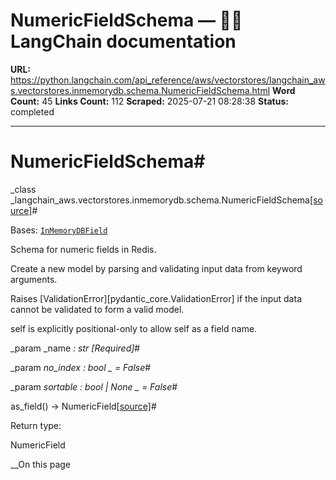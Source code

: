 # NumericFieldSchema — 🦜🔗 LangChain  documentation

**URL:** https://python.langchain.com/api_reference/aws/vectorstores/langchain_aws.vectorstores.inmemorydb.schema.NumericFieldSchema.html
**Word Count:** 45
**Links Count:** 112
**Scraped:** 2025-07-21 08:28:38
**Status:** completed

---

# NumericFieldSchema\#

_class _langchain\_aws.vectorstores.inmemorydb.schema.NumericFieldSchema[\[source\]](https://python.langchain.com/api_reference/_modules/langchain_aws/vectorstores/inmemorydb/schema.html#NumericFieldSchema)\#     

Bases: [`InMemoryDBField`](https://python.langchain.com/api_reference/aws/vectorstores/langchain_aws.vectorstores.inmemorydb.schema.InMemoryDBField.html#langchain_aws.vectorstores.inmemorydb.schema.InMemoryDBField "langchain_aws.vectorstores.inmemorydb.schema.InMemoryDBField")

Schema for numeric fields in Redis.

Create a new model by parsing and validating input data from keyword arguments.

Raises \[ValidationError\]\[pydantic\_core.ValidationError\] if the input data cannot be validated to form a valid model.

self is explicitly positional-only to allow self as a field name.

_param _name _: str_ _\[Required\]_\#     

_param _no\_index _: bool_ _ = False_\#     

_param _sortable _: bool | None_ _ = False_\#     

as\_field\(\) → NumericField[\[source\]](https://python.langchain.com/api_reference/_modules/langchain_aws/vectorstores/inmemorydb/schema.html#NumericFieldSchema.as_field)\#     

Return type:     

NumericField

__On this page